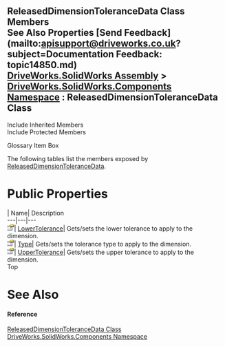 ReleasedDimensionToleranceData Class Members   
See Also Properties [Send Feedback](mailto:apisupport@driveworks.co.uk?subject=Documentation Feedback: topic14850.md)  
[DriveWorks.SolidWorks Assembly](topic13342.md) > [DriveWorks.SolidWorks.Components Namespace](topic13925.md) : ReleasedDimensionToleranceData Class  
---  
  
Include Inherited Members    
Include Protected Members  


Glossary Item Box

The following tables list the members exposed by [ReleasedDimensionToleranceData](topic14850.md).

# Public Properties

| Name| Description  
---|---|---  
![Public Property](dotnetimages/publicProperty.gif)| [LowerTolerance](topic14856.md)| Gets/sets the lower tolerance to apply to the dimension.   
![Public Property](dotnetimages/publicProperty.gif)| [Type](topic14857.md)| Gets/sets the tolerance type to apply to the dimension.   
![Public Property](dotnetimages/publicProperty.gif)| [UpperTolerance](topic14858.md)| Gets/sets the upper tolerance to apply to the dimension.   
Top

# See Also

#### Reference

[ReleasedDimensionToleranceData Class](topic14850.md)   
[DriveWorks.SolidWorks.Components Namespace](topic13925.md)


